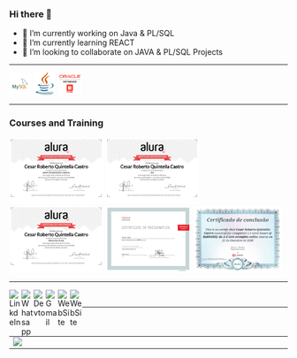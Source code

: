 ### Hi there 👋

- 🔭 I’m currently working on Java & PL/SQL
- 🌱 I’m currently learning REACT
- 👯 I’m looking to collaborate on JAVA & PL/SQL Projects
<hr/>

<code><img height="40" src="https://raw.githubusercontent.com/github/explore/80688e429a7d4ef2fca1e82350fe8e3517d3494d/topics/mysql/mysql.png"></code>
<code><img height="40" src="https://raw.githubusercontent.com/github/explore/80688e429a7d4ef2fca1e82350fe8e3517d3494d/topics/java/java.png"></code>
<code><img height="40" src="https://github.com/crqcastro/crqcastro/blob/master/Logo/pl_sql_logo.png?raw=true"></code>
<hr/>

### Courses and Training

<code><img height="120" src="https://github.com/crqcastro/crqcastro/blob/master/Certificados/Alura/Expert_OO.png?raw=true"></code>
<code><img height="120" src="https://github.com/crqcastro/crqcastro/blob/master/Certificados/Alura/JAVA.png?raw=true"></code>
<code><img height="120" src="https://github.com/crqcastro/crqcastro/blob/master/Certificados/Alura/PL_SQL.png?raw=true"></code>
<code><img height="120" src="https://github.com/crqcastro/crqcastro/blob/master/Certificados/Oracle/JavaSE8Programmer.png?raw=true"></code>
<code><img height="120" src="https://github.com/crqcastro/crqcastro/blob/master/Certificados/Udemy/rabbit.jpg?raw=true"></code>
<hr/>
<a target="_blank" href="https://www.linkedin.com/in/cesarrqcastro/">
  <img align="left" alt="LinkdeIn" width="22px" src="https://cdn.jsdelivr.net/npm/simple-icons@v3/icons/linkedin.svg" />
</a>
<a target="_blank" href="https://api.whatsapp.com/send?phone=5598992007999">
  <img align="left" alt="Whatsapp" width="22px" src="https://cdn.jsdelivr.net/npm/simple-icons@v3/icons/whatsapp.svg" />
</a>
<a target="_blank" href="https://dev.to/crqcastro/">
  <img align="left" alt="Devto" width="22px" src="https://cdn.jsdelivr.net/npm/simple-icons@v3/icons/dev-dot-to.svg" />
</a>
<a target="_blank" href="mailto:cesarrqc@gmail.com">
  <img align="left" alt="Gmail" width="22px" src="https://cdn.jsdelivr.net/npm/simple-icons@v3/icons/gmail.svg" />
</a>
<a target="_blank" href="https://cesarcastro.com.br">
  <img align="left" alt="WebSite" width="22px" src="https://cdn.jsdelivr.net/npm/simple-icons@3.4.1/icons/internetexplorer.svg" />
</a>
<a target="_blank" href="https://www.youracclaim.com/users/crqcastro/badges">
  <img align="left" alt="WebSite" width="22px" src="https://cdn.jsdelivr.net/npm/simple-icons@3.4.1/icons/oracle.svg" />
</a>
<code><br/></code>
<hr/>
<table border="0">
  <tr>
      <td><img width="495px" align="left" src="https://github-readme-stats.vercel.app/api?username=crqcastro&count_private=true&show_icons=true&theme=dracula" /></td>
  </tr>   
</table>
